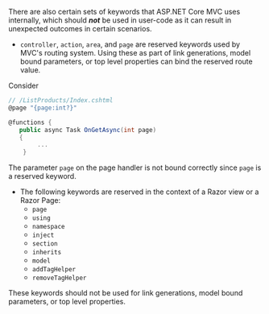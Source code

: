 There are also certain sets of keywords that ASP.NET Core MVC uses internally, which should ***not*** be used in user-code as it can result in unexpected outcomes in certain scenarios.

* `controller`, `action`, `area`, and `page` are reserved keywords used by MVC's routing system. Using these as part of link generations, model bound parameters, or top level properties can bind the reserved route value.

Consider
```C#
// /ListProducts/Index.cshtml
@page "{page:int?}"

@functions {
   public async Task OnGetAsync(int page)
   {
        ...
    }
```

The parameter `page` on the page handler is not bound correctly since `page` is a reserved keyword.

* The following keywords are reserved in the context of a Razor view or a Razor Page:
   * `page`
   * `using`
   * `namespace`
   * `inject`
   * `section`
   * `inherits`
   * `model`
   * `addTagHelper`
   * `removeTagHelper`

These keywords should not be used for link generations, model bound parameters, or top level properties.
